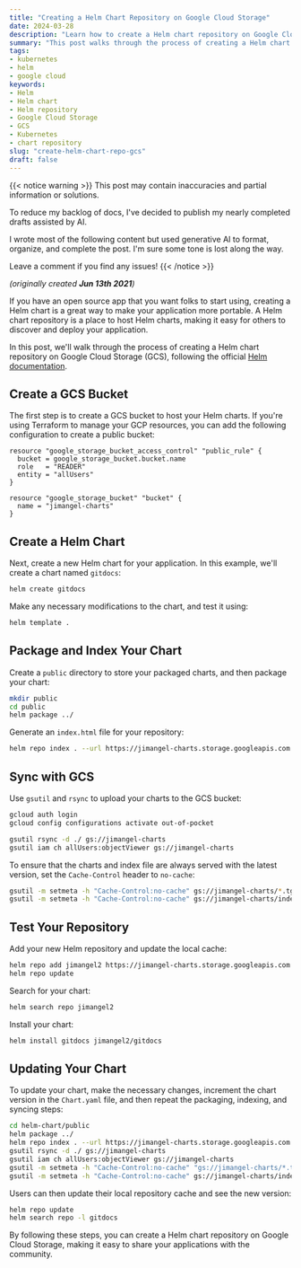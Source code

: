 ```yaml
---
title: "Creating a Helm Chart Repository on Google Cloud Storage"
date: 2024-03-28
description: "Learn how to create a Helm chart repository on Google Cloud Storage and share your Helm charts."
summary: "This post walks through the process of creating a Helm chart repository on Google Cloud Storage to share your Helm charts."
tags:
- kubernetes
- helm
- google cloud
keywords:
- Helm
- Helm chart
- Helm repository
- Google Cloud Storage
- GCS
- Kubernetes
- chart repository
slug: "create-helm-chart-repo-gcs"
draft: false
---
```


{{< notice warning >}}
This post may contain inaccuracies and partial information or solutions.

To reduce my backlog of docs, I've decided to publish my nearly completed drafts assisted by AI.

I wrote most of the following content but used generative AI to format, organize, and complete the post. I'm sure some tone is lost along the way.

Leave a comment if you find any issues!
{{< /notice >}}

_(originally created **Jun 13th 2021**)_

If you have an open source app that you want folks to start using, creating a Helm chart is a great way to make your application more portable. A Helm chart repository is a place to host Helm charts, making it easy for others to discover and deploy your application.

In this post, we'll walk through the process of creating a Helm chart repository on Google Cloud Storage (GCS), following the official [Helm documentation](https://helm.sh/docs/topics/chart_repository/#hosting-chart-repositories).

## Create a GCS Bucket

The first step is to create a GCS bucket to host your Helm charts. If you're using Terraform to manage your GCP resources, you can add the following configuration to create a public bucket:

```hcl
resource "google_storage_bucket_access_control" "public_rule" {
  bucket = google_storage_bucket.bucket.name
  role   = "READER"
  entity = "allUsers"
}

resource "google_storage_bucket" "bucket" {
  name = "jimangel-charts"
}
```

## Create a Helm Chart

Next, create a new Helm chart for your application. In this example, we'll create a chart named `gitdocs`:

```bash
helm create gitdocs
```

Make any necessary modifications to the chart, and test it using:

```bash
helm template .
```

## Package and Index Your Chart

Create a `public` directory to store your packaged charts, and then package your chart:

```bash
mkdir public
cd public
helm package ../
```

Generate an `index.html` file for your repository:

```bash
helm repo index . --url https://jimangel-charts.storage.googleapis.com
```

## Sync with GCS

Use `gsutil` and `rsync` to upload your charts to the GCS bucket:

```bash
gcloud auth login
gcloud config configurations activate out-of-pocket

gsutil rsync -d ./ gs://jimangel-charts
gsutil iam ch allUsers:objectViewer gs://jimangel-charts
```

To ensure that the charts and index file are always served with the latest version, set the `Cache-Control` header to `no-cache`:

```bash
gsutil -m setmeta -h "Cache-Control:no-cache" gs://jimangel-charts/*.tgz
gsutil -m setmeta -h "Cache-Control:no-cache" gs://jimangel-charts/index.yaml
```

## Test Your Repository

Add your new Helm repository and update the local cache:

```bash
helm repo add jimangel2 https://jimangel-charts.storage.googleapis.com
helm repo update
```

Search for your chart:

```bash
helm search repo jimangel2
```

Install your chart:

```bash
helm install gitdocs jimangel2/gitdocs
```

## Updating Your Chart

To update your chart, make the necessary changes, increment the chart version in the `Chart.yaml` file, and then repeat the packaging, indexing, and syncing steps:

```bash
cd helm-chart/public
helm package ../
helm repo index . --url https://jimangel-charts.storage.googleapis.com
gsutil rsync -d ./ gs://jimangel-charts
gsutil iam ch allUsers:objectViewer gs://jimangel-charts
gsutil -m setmeta -h "Cache-Control:no-cache" "gs://jimangel-charts/*.tgz"
gsutil -m setmeta -h "Cache-Control:no-cache" gs://jimangel-charts/index.yaml
```

Users can then update their local repository cache and see the new version:

```bash
helm repo update
helm search repo -l gitdocs
```

By following these steps, you can create a Helm chart repository on Google Cloud Storage, making it easy to share your applications with the community.